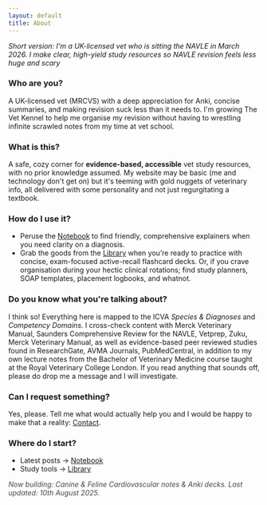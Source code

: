 ```yaml
---
layout: default
title: About
---
```


<section class="about">

  <p><em>Short version: I’m a UK-licensed vet who is sitting the NAVLE in March 2026. I make clear, high-yield study resources so NAVLE revision feels less huge and scary</em></p>

  <h3>Who are you?</h3>
  <p>A UK-licensed vet (MRCVS) with a deep appreciation for Anki, concise summaries, and making revision suck less than it needs to. I'm growing The Vet Kennel to help me organise my revision without having to wrestling infinite scrawled notes from my time at vet school.</p>

  <h3>What is this?</h3>
  <p>A safe, cozy corner for <strong>evidence-based, accessible</strong> vet study resources, with no prior knowledge assumed. My website may be basic (me and technology don't get on) but it's teeming with gold nuggets of veterinary info, all delivered with some personality and not just regurgitating a textbook.</p>

  <h3>How do I use it?</h3>
  <ul>
    <li>Peruse the <a href="{{ '/notebook/' | relative_url }}">Notebook</a> to find friendly, comprehensive explainers when you need clarity on a diagnosis.</li>
    <li>Grab the goods from the <a href="{{ '/library/' | relative_url }}">Library</a> when you’re ready to practice with concise, exam-focused active-recall flashcard decks. Or, if you crave organisation during your hectic clinical rotations; find study planners, SOAP templates, placement logbooks, and whatnot.</li>
  </ul>

  <h3>Do you know what you're talking about?</h3>
  <p>I think so! Everything here is mapped to the ICVA <em>Species & Diagnoses</em> and <em>Competency Domains</em>. I cross-check content with Merck Veterinary Manual, Saunders Comprehensive Review for the NAVLE, Vetprep, Zuku, Merck Veterinary Manual, as well as evidence-based peer reviewed studies found in ResearchGate, AVMA Journals, PubMedCentral, in addition to my own lecture notes from the Bachelor of Veterinary Medicine course taught at the Royal Veterinary College London. If you read anything that sounds off, please do drop me a message and I will investigate.</p>


  <h3>Can I request something?</h3>
  <p>Yes, please. Tell me what would actually help you and I would be happy to make that a reality: <a href="{{ '/contact/' | relative_url }}">Contact</a>.</p>

  <h3>Where do I start?</h3>
  <ul>
    <li>Latest posts → <a href="{{ '/notebook/' | relative_url }}">Notebook</a></li>
    <li>Study tools → <a href="{{ '/library/' | relative_url }}">Library</a></li>
  </ul>

  <p style="opacity:.8;margin-top:.75rem;"><em>Now building: Canine & Feline Cardiovascular notes & Anki decks. Last updated: 10th August 2025.</em></p>
</section>
